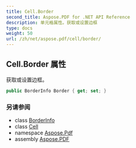 ```yaml
---
title: Cell.Border
second_title: Aspose.PDF for .NET API Reference
description: 单元格属性。获取或设置边框
type: docs
weight: 50
url: /zh/net/aspose.pdf/cell/border/
---
```

## Cell.Border 属性

获取或设置边框。

```csharp
public BorderInfo Border { get; set; }
```

### 另请参阅

* class [BorderInfo](../../borderinfo/)
* class [Cell](../)
* namespace [Aspose.Pdf](../../../aspose.pdf/)
* assembly [Aspose.PDF](../../../)